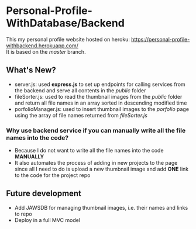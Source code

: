 # Personal-Profile-WithDatabase/Backend
This my personal profile website hosted on heroku: https://personal-profile-withbackend.herokuapp.com/<br>
It is based on the *master* branch.

## What's New?
- server.js: used **express.js** to set up endpoints for calling services from the backend and serve all contents in the *public* folder
- fileSorter.js: used to read the thumbnail images from the *public* folder and return all file names in an array sorted in descending modified time
- porfolioManager.js: used to insert thumbnail images to the *porfolio* page using the array of file names returned from *fileSorter.js*

### Why use backend service if you can manually write all the file names into the code?
- Because I do not want to write all the file names into the code **MANUALLY**
- It also automates the process of adding in new projects to the page since all I need to do is upload a new thumbnail image and add **ONE** link to the code for the project repo

## Future development
- Add JAWSDB for managing thumbnail images, i.e. their names and links to repo
- Deploy in a full MVC model